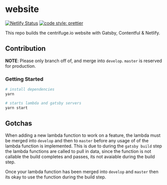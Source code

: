 # website

[![Netlify Status](https://api.netlify.com/api/v1/badges/2a6f2fd1-0d97-413a-9e1a-3468f1467542/deploy-status)](https://app.netlify.com/sites/staging-centrifuge-website/deploys) [![code style: prettier](https://img.shields.io/badge/code_style-prettier-ff69b4.svg)](https://github.com/prettier/prettier)

This repo builds the centrifuge.io website with Gatsby, Contentful & Netlify.

## Contribution

**NOTE**: Please only branch off of, and merge into `develop`. `master` is reserved for production.

### Getting Started

```sh
# install dependencies
yarn

# starts lambda and gatsby servers
yarn start
```

## Gotchas

When adding a new lambda function to work on a feature, the lambda must be merged into `develop` and then to `master` before any usage of of the lambda function is implemented. This is due to during the `gatsby build` step the lambda functions are called to pull in data, since the function is not callable the build completes and passes, its not avaiable during the build step.

Once your lambda function has been merged into `develop` and `master` then its okay to use the function during the build step.
